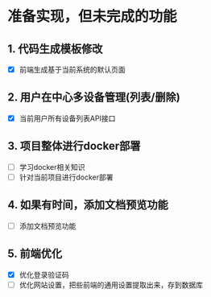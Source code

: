 # 准备实现，但未完成的功能

## **1. 代码生成模板修改**
- [x] 前端生成基于当前系统的默认页面
## **2. 用户在中心多设备管理(列表/删除)**
- [x] 当前用户所有设备列表API接口
## **3. 项目整体进行docker部署**
- [ ] 学习docker相关知识 
- [ ] 针对当前项目进行docker部署 
## **4. 如果有时间，添加文档预览功能**
- [ ] 添加文档预览功能
##  **5. 前端优化**
- [x] 优化登录验证码
- [ ] 优化网站设置，把些前端的通用设置提取出来，存到数据库